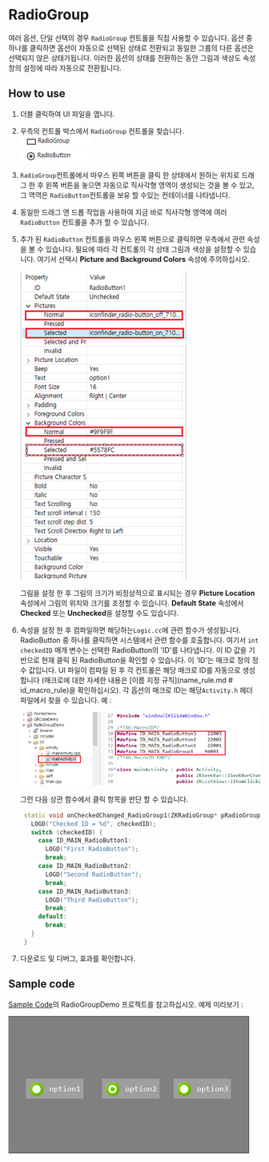 # RadioGroup
 여러 옵션, 단일 선택의 경우 `RadioGroup` 컨트롤을 직접 사용할 수 있습니다.
 옵션 중 하나를 클릭하면 옵션이 자동으로 선택된 상태로 전환되고 동일한 그룹의 다른 옵션은 선택되지 않은 상태가됩니다. 이러한 옵션의 상태를 전환하는 동안 그림과 색상도 속성 창의 설정에 따라 자동으로 전환됩니다.

## How to use
1. 더블 클릭하여 UI 파일을 엽니다.
2. 우측의 컨트롤 박스에서  `RadioGroup` 컨트롤을 찾습니다.   
   ![](assets/radiogroup/r1.png)  
   ![](assets/radiogroup/option.png) 
3. `RadioGroup`컨트롤에서 마우스 왼쪽 버튼을 클릭 한 상태에서 원하는 위치로 드래그 한 후 왼쪽 버튼을 놓으면 자동으로 직사각형 영역이 생성되는 것을 볼 수 있고, 그 역역은 `RadioButton`컨트롤을 보유 할 수있는 컨테이너를 나타냅니다.
4. 동일한 드래그 앤 드롭 작업을 사용하여 지금 바로 직사각형 영역에 여러 `RadioButton` 컨트롤을 추가 할 수 있습니다.
5. 추가 된 `RadioButton` 컨트롤을 마우스 왼쪽 버튼으로 클릭하면 우측에서 관련 속성을 볼 수 있습니다.
   필요에 따라 각 컨트롤의 각 상태 그림과 색상을 설정할 수 있습니다. 여기서 선택시 **Picture and Background Colors** 속성에 주의하십시오.

    ![](assets/radiogroup/properties.png)  

   그림을 설정 한 후 그림의 크기가 비정상적으로 표시되는 경우 **Picture Location** 속성에서 그림의 위치와 크기를 조정할 수 있습니다.
   **Default State** 속성에서 **Checked** 또는 **Unchecked**을 설정할 수도 있습니다.

6. 속성을 설정 한 후 컴파일하면 해당하는`Logic.cc`에 관련 함수가 생성됩니다.
   RadioButton 중 하나를 클릭하면 시스템에서 관련 함수를 호출합니다. 여기서 `int checkedID` 매개 변수는 선택한 RadioButton의 'ID'를 나타냅니다.
   이 ID 값을 기반으로 현재 클릭 된 RadioButton을 확인할 수 있습니다.
   이 'ID'는 매크로 정의 정수 값입니다. UI 파일이 컴파일 된 후 각 컨트롤은 해당 매크로 ID를 자동으로 생성합니다 (매크로에 대한 자세한 내용은 [이름 지정 규칙](name_rule.md # id_macro_rule)을 확인하십시오).
   각 옵션의 매크로 ID는 해당`Activity.h` 헤더 파일에서 찾을 수 있습니다. 예 :
   
   ![](assets/radiogroup/id.png)  
   
   그런 다음 상관 함수에서 클릭 항목을 판단 할 수 있습니다.
   ```c++
    static void onCheckedChanged_RadioGroup1(ZKRadioGroup* pRadioGroup, int checkedID) {
      LOGD("Checked ID = %d", checkedID);
      switch (checkedID) {
        case ID_MAIN_RadioButton1:
          LOGD("First RadioButton");
          break;
        case ID_MAIN_RadioButton2:
          LOGD("Second RadioButton");
          break;
        case ID_MAIN_RadioButton3:
          LOGD("Third RadioButton");
          break;
        default:
          break;
      }
    }
   ```

7. 다운로드 및 디버그, 효과를 확인합니다.


## Sample code  

[Sample Code](demo_download.md#demo_download)의 RadioGroupDemo 프로젝트를 참고하십시오.
예제 미리보기 :

![](assets/radiogroup/example.png)
